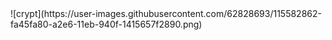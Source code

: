 <There is an encrypted message behind this image>
![crypt](https://user-images.githubusercontent.com/62828693/115582862-fa45fa80-a2e6-11eb-940f-1415657f2890.png)
